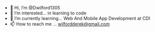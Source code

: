 - 👋 Hi, I’m @Dwilford1305
- 👀 I’m interested... in learning to code
- 🌱 I’m currently learning... Web And Mobile App Development at CDI
- 📫 How to reach me ... wilfordderek@gmail.com

<!---
Dwilford1305/Dwilford1305 is a ✨ special ✨ repository because its `README.md` (this file) appears on your GitHub profile.
You can click the Preview link to take a look at your changes.
--->
